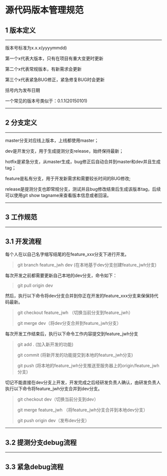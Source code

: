 源代码版本管理规范
=======

## 1 版本定义
----
版本号标准为x.x.x(yyyymmdd)

第一个x代表大版本，只有在项目有重大变更时更新

第二个x代表常规版本，有新需求会更新

第三个x代表紧急BUG修正，紧急修复BUG时会更新

括号内为发布日期

一个常见的版本号类似于：0.1.1(20150101)


----------


## 2 分支定义
----
master分支对应线上版本，上线都使用master；

dev是开发分支，用于生成提测分支release，始终保持最新；

hotfix是紧急分支，从master生成，bug修正后自动合并到master和dev并且生成tag；

feature是私有分支，用于开发新需求和需要较长时间的BUG修改;

release是提测分支也即常规分支，测试并且bug修改结束后生成该版本tag，后续可以使用git show tagname来查看版本信息或者回滚。

----


## 3 工作规范
----

3.1 开发流程
----
每个人在以自己名字缩写结尾的在feature_xxx分支下进行开发。

> git branch feature_jwh dev (在本地基于dev分支创建feature_jwh分支) 

每次开发之前都需要更新自己本地的dev分支，命令如下：

> git pull origin dev

然后，执行以下命令将dev分支合并到你正在开发的feature_xxx分支来保保持代码最新。

> git checkout feature_jwh （切换当前分支到feature_jwh）
>
> git merge dev（将dev分支合并到feature_jwh分支）

每次开发工作结束后，执行以下命令工作内容提交到feature_jwh分支 
> git add . (加入新开发的功能)
>
> git commit (将新开发的功能提交到本地的feature_jwh分支)
> 
> git push (将本地的feature_jwh分支推送至服务器上的origin/feature_jwh分支)

切记不能直接在dev分支上开发，开发完成之后经研发负责人确认，由研发负责人执行以下命令将feature_jwh分支合并到dev分支。
> git checkout dev（切换当前分支到dev）
>
> git merge feature_jwh （将feature_jwh分支合并到本地dev分支）
>
> git push origin dev（发布dev分支）

----

3.2 提测分支debug流程
----

  
----

3.3 紧急debug流程
----
